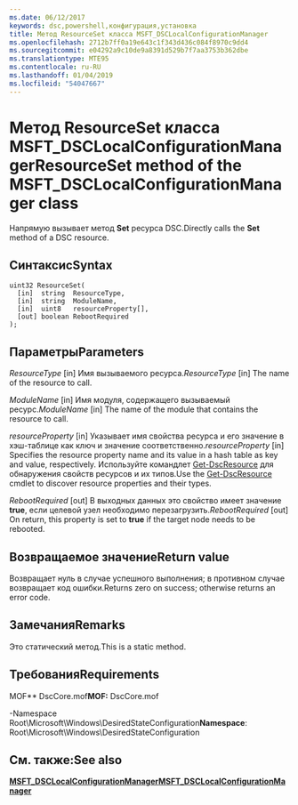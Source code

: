 ```yaml
---
ms.date: 06/12/2017
keywords: dsc,powershell,конфигурация,установка
title: Метод ResourceSet класса MSFT_DSCLocalConfigurationManager
ms.openlocfilehash: 2712b7ff0a19e643c1f343d436c084f8970c9dd4
ms.sourcegitcommit: e04292a9c10de9a8391d529b7f7aa3753b362dbe
ms.translationtype: MTE95
ms.contentlocale: ru-RU
ms.lasthandoff: 01/04/2019
ms.locfileid: "54047667"
---
```

# <a name="resourceset-method-of-the-msftdsclocalconfigurationmanager-class"></a><span data-ttu-id="74448-103">Метод ResourceSet класса MSFT_DSCLocalConfigurationManager</span><span class="sxs-lookup"><span data-stu-id="74448-103">ResourceSet method of the MSFT_DSCLocalConfigurationManager class</span></span>

<span data-ttu-id="74448-104">Напрямую вызывает метод **Set** ресурса DSC.</span><span class="sxs-lookup"><span data-stu-id="74448-104">Directly calls the **Set** method of a DSC resource.</span></span>

## <a name="syntax"></a><span data-ttu-id="74448-105">Синтаксис</span><span class="sxs-lookup"><span data-stu-id="74448-105">Syntax</span></span>

```mof
uint32 ResourceSet(
  [in]  string  ResourceType,
  [in]  string  ModuleName,
  [in]  uint8   resourceProperty[],
  [out] boolean RebootRequired
);
```

## <a name="parameters"></a><span data-ttu-id="74448-106">Параметры</span><span class="sxs-lookup"><span data-stu-id="74448-106">Parameters</span></span>

<span data-ttu-id="74448-107">*ResourceType* \[in\] Имя вызываемого ресурса.</span><span class="sxs-lookup"><span data-stu-id="74448-107">*ResourceType* \[in\] The name of the resource to call.</span></span>

<span data-ttu-id="74448-108">*ModuleName* \[in\] Имя модуля, содержащего вызываемый ресурс.</span><span class="sxs-lookup"><span data-stu-id="74448-108">*ModuleName* \[in\] The name of the module that contains the resource to call.</span></span>

<span data-ttu-id="74448-109">*resourceProperty* \[in\] Указывает имя свойства ресурса и его значение в хэш-таблице как ключ и значение соответственно.</span><span class="sxs-lookup"><span data-stu-id="74448-109">*resourceProperty* \[in\] Specifies the resource property name and its value in a hash table as key and value, respectively.</span></span> <span data-ttu-id="74448-110">Используйте командлет [Get-DscResource](/powershell/module/PSDesiredStateConfiguration/Get-DscResource) для обнаружения свойств ресурсов и их типов.</span><span class="sxs-lookup"><span data-stu-id="74448-110">Use the [Get-DscResource](/powershell/module/PSDesiredStateConfiguration/Get-DscResource) cmdlet to discover resource properties and their types.</span></span>

<span data-ttu-id="74448-111">*RebootRequired* \[out\] В выходных данных это свойство имеет значение **true**, если целевой узел необходимо перезагрузить.</span><span class="sxs-lookup"><span data-stu-id="74448-111">*RebootRequired* \[out\] On return, this property is set to **true** if the target node needs to be rebooted.</span></span>

## <a name="return-value"></a><span data-ttu-id="74448-112">Возвращаемое значение</span><span class="sxs-lookup"><span data-stu-id="74448-112">Return value</span></span>

<span data-ttu-id="74448-113">Возвращает нуль в случае успешного выполнения; в противном случае возвращает код ошибки.</span><span class="sxs-lookup"><span data-stu-id="74448-113">Returns zero on success; otherwise returns an error code.</span></span>

## <a name="remarks"></a><span data-ttu-id="74448-114">Замечания</span><span class="sxs-lookup"><span data-stu-id="74448-114">Remarks</span></span>

<span data-ttu-id="74448-115">Это статический метод.</span><span class="sxs-lookup"><span data-stu-id="74448-115">This is a static method.</span></span>

## <a name="requirements"></a><span data-ttu-id="74448-116">Требования</span><span class="sxs-lookup"><span data-stu-id="74448-116">Requirements</span></span>

<span data-ttu-id="74448-117">MOF\*\* DscCore.mof</span><span class="sxs-lookup"><span data-stu-id="74448-117">**MOF:** DscCore.mof</span></span>

<span data-ttu-id="74448-118">-Namespace Root\Microsoft\Windows\DesiredStateConfiguration</span><span class="sxs-lookup"><span data-stu-id="74448-118">**Namespace**: Root\Microsoft\Windows\DesiredStateConfiguration</span></span>

## <a name="see-also"></a><span data-ttu-id="74448-119">См. также:</span><span class="sxs-lookup"><span data-stu-id="74448-119">See also</span></span>

[<span data-ttu-id="74448-120">**MSFT_DSCLocalConfigurationManager**</span><span class="sxs-lookup"><span data-stu-id="74448-120">**MSFT_DSCLocalConfigurationManager**</span></span>](msft-dsclocalconfigurationmanager.md)